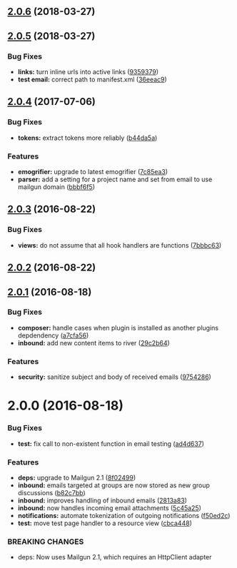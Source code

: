 <a name="2.0.6"></a>
## [2.0.6](https://github.com/arckinteractive/mailgun/compare/2.0.5...v2.0.6) (2018-03-27)




<a name="2.0.5"></a>
## [2.0.5](https://github.com/arckinteractive/mailgun/compare/2.0.4...v2.0.5) (2018-03-27)


### Bug Fixes

* **links:** turn inline urls into active links ([9359379](https://github.com/arckinteractive/mailgun/commit/9359379))
* **test email:** correct path to manifest.xml ([36eeac9](https://github.com/arckinteractive/mailgun/commit/36eeac9))



<a name="2.0.4"></a>
## [2.0.4](https://github.com/arckinteractive/mailgun/compare/2.0.3...v2.0.4) (2017-07-06)


### Bug Fixes

* **tokens:** extract tokens more reliably ([b44da5a](https://github.com/arckinteractive/mailgun/commit/b44da5a))

### Features

* **emogrifier:** upgrade to latest emogrifier ([7c85ea3](https://github.com/arckinteractive/mailgun/commit/7c85ea3))
* **parser:** add a setting for a project name and set from email to use mailgun domain ([bbbf6f5](https://github.com/arckinteractive/mailgun/commit/bbbf6f5))



<a name="2.0.3"></a>
## [2.0.3](https://github.com/arckinteractive/mailgun/compare/2.0.2...v2.0.3) (2016-08-22)


### Bug Fixes

* **views:** do not assume that all hook handlers are functions ([7bbbc63](https://github.com/arckinteractive/mailgun/commit/7bbbc63))



<a name="2.0.2"></a>
## [2.0.2](https://github.com/arckinteractive/mailgun/compare/2.0.1...v2.0.2) (2016-08-22)




<a name="2.0.1"></a>
## [2.0.1](https://github.com/arckinteractive/mailgun/compare/2.0.0...v2.0.1) (2016-08-18)


### Bug Fixes

* **composer:** handle cases when plugin is installed as another plugins depdendency ([a7cfa56](https://github.com/arckinteractive/mailgun/commit/a7cfa56))
* **inbound:** add new content items to river ([29c2b64](https://github.com/arckinteractive/mailgun/commit/29c2b64))

### Features

* **security:** sanitize subject and body of received emails ([9754286](https://github.com/arckinteractive/mailgun/commit/9754286))



<a name="2.0.0"></a>
# 2.0.0 (2016-08-18)


### Bug Fixes

* **test:** fix call to non-existent function in email testing ([ad4d637](https://github.com/arckinteractive/mailgun/commit/ad4d637))

### Features

* **deps:** upgrade to Mailgun 2.1 ([8f02499](https://github.com/arckinteractive/mailgun/commit/8f02499))
* **inbound:** emails targeted at groups are now stored as new group discussions ([b82c7bb](https://github.com/arckinteractive/mailgun/commit/b82c7bb))
* **inbound:** improves handling of inbound emails ([2813a83](https://github.com/arckinteractive/mailgun/commit/2813a83))
* **inbound:** now handles incoming email attachments ([5c45a25](https://github.com/arckinteractive/mailgun/commit/5c45a25))
* **notifications:** automate tokenization of outgoing notifications ([f50ed2c](https://github.com/arckinteractive/mailgun/commit/f50ed2c))
* **test:** move test page handler to a resource view ([cbca448](https://github.com/arckinteractive/mailgun/commit/cbca448))


### BREAKING CHANGES

* deps: Now uses Mailgun 2.1, which requires an HttpClient adapter



